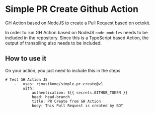 # Simple PR Create Github Action
GH Action based on NodeJS to create a Pull Request based on octokit. 

In order to run GH Action based on NodeJS `node_modules` needs to be included in the repository. Since this is a TypeScript based Action, the output of transpiling also needs to be included.

## How to use it
On your action, you just need to include this in the steps
```
# Test GH Action JS
    -   uses: rjmasikome/simple-pr-create@v1
        with:
            authentication: ${{ secrets.GITHUB_TOKEN }}
            head: head-branch
            title: PR Create from GH Action
            body: This Pull Request is created by BOT
```